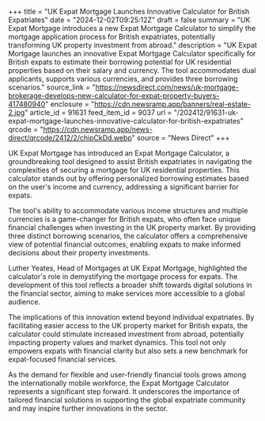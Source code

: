 +++
title = "UK Expat Mortgage Launches Innovative Calculator for British Expatriates"
date = "2024-12-02T09:25:12Z"
draft = false
summary = "UK Expat Mortgage introduces a new Expat Mortgage Calculator to simplify the mortgage application process for British expatriates, potentially transforming UK property investment from abroad."
description = "UK Expat Mortgage launches an innovative Expat Mortgage Calculator specifically for British expats to estimate their borrowing potential for UK residential properties based on their salary and currency. The tool accommodates dual applicants, supports various currencies, and provides three borrowing scenarios."
source_link = "https://newsdirect.com/news/uk-mortgage-brokerage-develops-new-calculator-for-expat-property-buyers-417480940"
enclosure = "https://cdn.newsramp.app/banners/real-estate-2.jpg"
article_id = 91631
feed_item_id = 9037
url = "/202412/91631-uk-expat-mortgage-launches-innovative-calculator-for-british-expatriates"
qrcode = "https://cdn.newsramp.app/news-direct/qrcode/2412/2/chipCkDd.webp"
source = "News Direct"
+++

<p>UK Expat Mortgage has introduced an Expat Mortgage Calculator, a groundbreaking tool designed to assist British expatriates in navigating the complexities of securing a mortgage for UK residential properties. This calculator stands out by offering personalized borrowing estimates based on the user's income and currency, addressing a significant barrier for expats.</p><p>The tool's ability to accommodate various income structures and multiple currencies is a game-changer for British expats, who often face unique financial challenges when investing in the UK property market. By providing three distinct borrowing scenarios, the calculator offers a comprehensive view of potential financial outcomes, enabling expats to make informed decisions about their property investments.</p><p>Luther Yeates, Head of Mortgages at UK Expat Mortgage, highlighted the calculator's role in demystifying the mortgage process for expats. The development of this tool reflects a broader shift towards digital solutions in the financial sector, aiming to make services more accessible to a global audience.</p><p>The implications of this innovation extend beyond individual expatriates. By facilitating easier access to the UK property market for British expats, the calculator could stimulate increased investment from abroad, potentially impacting property values and market dynamics. This tool not only empowers expats with financial clarity but also sets a new benchmark for expat-focused financial services.</p><p>As the demand for flexible and user-friendly financial tools grows among the internationally mobile workforce, the Expat Mortgage Calculator represents a significant step forward. It underscores the importance of tailored financial solutions in supporting the global expatriate community and may inspire further innovations in the sector.</p>